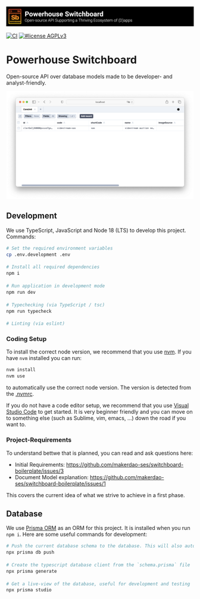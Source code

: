 ![Open-source API Supporting a Thriving Ecosystem of (D)apps](./banner.png)

[![CI](https://github.com/makerdao-ses/switchboard-boilerplate/actions/workflows/ci.yaml/badge.svg)](https://github.com/makerdao-ses/switchboard-boilerplate/actions/workflows/ci.yaml)
[![#license AGPLv3](https://img.shields.io/badge/license-AGPLv3-purple?style=plastic)](https://www.gnu.org/licenses/agpl-3.0)

# Powerhouse Switchboard

Open-source API over database models made to be developer- and analyst-friendly.

![app](./.github/app.png)

## Development

We use TypeScript, JavaScript and Node 18 (LTS) to develop this project. Commands:
```sh
# Set the required environment variables
cp .env.development .env

# Install all required dependencies
npm i

# Run application in development mode
npm run dev

# Typechecking (via TypeScript / tsc)
npm run typecheck

# Linting (via eslint)
```

### Coding Setup

To install the correct node version, we recommend that you use [nvm](https://github.com/nvm-sh/nvm). If you have `nvm` installed you can run:
```sh
nvm install
nvm use
```
to automatically use the correct node version. The version is detected from the [.nvmrc](./.nvmrc).

If you do not have a code editor setup, we recommend that you use [Visual Studio Code](https://code.visualstudio.com/) to get started. It is very beginner friendly and you can move on to something else (such as Sublime, vim, emacs, ...) down the road if you want to.

### Project-Requirements

To understand bettwe that is planned, you can read and ask questions here:
- Initial Requirements: https://github.com/makerdao-ses/switchboard-boilerplate/issues/3
- Document Model explanation: https://github.com/makerdao-ses/switchboard-boilerplate/issues/1

This covers the current idea of what we strive to achieve in a first phase.


## Database

We use [Prisma ORM](prisma.io/) as an ORM for this project. It is installed when you run `npm i`. Here are some useful commands for development:
```sh
# Push the current database schema to the database. This will also automatically generate the prisma client
npx prisma db push

# Create the typescript database client from the `schema.prisma` file
npx prisma generate

# Get a live-view of the database, useful for development and testing
npx prisma studio
```
